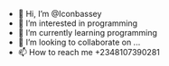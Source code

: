 - 👋 Hi, I’m @Iconbassey
- 👀 I’m interested in programming
- 🌱 I’m currently learning programming
- 💞️ I’m looking to collaborate on ...
- 📫 How to reach me +2348107390281

<!---
Iconbassey/Iconbassey is a ✨ special ✨ repository because its `README.md` (this file) appears on your GitHub profile.
You can click the Preview link to take a look at your changes.
--->
